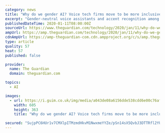 ```yaml
---
category: news
title: "Why do we gender AI? Voice tech firms move to be more inclusive"
excerpt: "Gender-neutral voice assistants and accent recognition among projects in the pipeline"
publishedDateTime: 2020-01-11T08:00:00Z
sourceUrl: https://www.theguardian.com/technology/2020/jan/11/why-do-we-gender-ai-voice-tech-firms-move-to-be-more-inclusive
ampUrl: https://amp.theguardian.com/technology/2020/jan/11/why-do-we-gender-ai-voice-tech-firms-move-to-be-more-inclusive
cdnAmpUrl: https://amp-theguardian-com.cdn.ampproject.org/c/s/amp.theguardian.com/technology/2020/jan/11/why-do-we-gender-ai-voice-tech-firms-move-to-be-more-inclusive
type: article
quality: 57
heat: 57
published: false

provider:
  name: The Guardian
  domain: theguardian.com

topics:
  - AI

images:
  - url: https://i.guim.co.uk/img/media/a043de08a6156dde538cdd6e00c76affe13506ac/0_0_4592_2755/master/4592.jpg?width=605&quality=85&auto=format&fit=max&s=30a36fe53ce6da92a4cf4f4a7b67462c
    width: 605
    height: 363
    title: "Why do we gender AI? Voice tech firms move to be more inclusive"

secured: "SujpPC6HUr1v7CMXlpITMzmdHkvM1NwxmeYYZe/pSn14sX5QvbJ3DTTRfl2YU7ztxMyyLJRSckN3mZgsFDGGUUjybKxQ8X2ZRWF6zuiR+4NTmyKpqMrF3vU5UO3FnVnIlEugEz1FGX46gjDJbTOiT2c1tlKY9XCRKtTs1v7cVIfLTe8pysHugSKuW6pVrggh6+7vBfA410I/I9z49V3M/2Tt0h4o4O9uEVvTAB2Xbifpx64/8zzscVs+gIG4HKK29SSG6LsjXS02Esstq2ATI598eXr58dQfIeLAAXIRAJs=;e6HTINiG84wE93hjB8CCuQ=="
---
```



